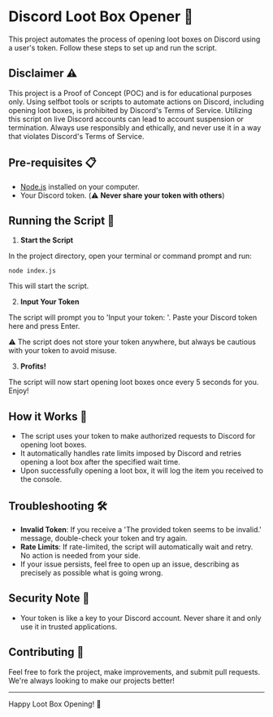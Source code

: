 # Discord Loot Box Opener 🎁

This project automates the process of opening loot boxes on Discord using a user's token. Follow these steps to set up and run the script. 

## Disclaimer ⚠️

This project is a Proof of Concept (POC) and is for educational purposes only. Using selfbot tools or scripts to automate actions on Discord, including opening loot boxes, is prohibited by Discord's Terms of Service. Utilizing this script on live Discord accounts can lead to account suspension or termination. Always use responsibly and ethically, and never use it in a way that violates Discord's Terms of Service.


## Pre-requisites 📋
- [Node.js](https://nodejs.org/en/download) installed on your computer.
- Your Discord token. (⚠️ **Never share your token with others**)

## Running the Script 🚀

1. **Start the Script**

In the project directory, open your terminal or command prompt and run:

```
node index.js
```

This will start the script.

2. **Input Your Token**

The script will prompt you to 'Input your token: '. Paste your Discord token here and press Enter. 

⚠️ The script does not store your token anywhere, but always be cautious with your token to avoid misuse.

3. **Profits!**

The script will now start opening loot boxes once every 5 seconds for you. Enjoy!

## How it Works 🧩

- The script uses your token to make authorized requests to Discord for opening loot boxes.
- It automatically handles rate limits imposed by Discord and retries opening a loot box after the specified wait time.
- Upon successfully opening a loot box, it will log the item you received to the console.

## Troubleshooting 🛠

- **Invalid Token**: If you receive a 'The provided token seems to be invalid.' message, double-check your token and try again.
- **Rate Limits**: If rate-limited, the script will automatically wait and retry. No action is needed from your side.
- If your issue persists, feel free to open up an issue, describing as precisely as possible what is going wrong.

## Security Note 🔐

- Your token is like a key to your Discord account. Never share it and only use it in trusted applications.

## Contributing 🤝

Feel free to fork the project, make improvements, and submit pull requests. We're always looking to make our projects better!

---

Happy Loot Box Opening! 🎉